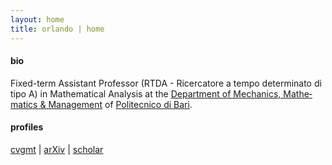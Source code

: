 ```yaml
---
layout: home
title: orlando | home
---
```


#### bio
Fixed-&shy;term As&shy;sis&shy;tant Pro&shy;fes&shy;sor (RTDA - Ri&shy;cer&shy;ca&shy;to&shy;re a tem&shy;po de&shy;ter&shy;mi&shy;na&shy;to di ti&shy;po A) in Math&shy;e&shy;mat&shy;i&shy;cal Anal&shy;y&shy;sis at the [De&shy;part&shy;ment of Me&shy;chan&shy;ics, Math&shy;e&shy;mat&shy;ics & Man&shy;age&shy;ment](https://www.dmmm.poliba.it/index.php/it/) of [Po&shy;li&shy;tec&shy;ni&shy;co di Ba&shy;ri](https://www.poliba.it/).

#### profiles
[cvgmt](http://cvgmt.sns.it/person/1531/) \| 
[arXiv](https://arxiv.org/a/orlando_g_1.html) \| 
[scholar](https://scholar.google.com/citations?user=RMCfsT0AAAAJ&hl=en&oi=ao)